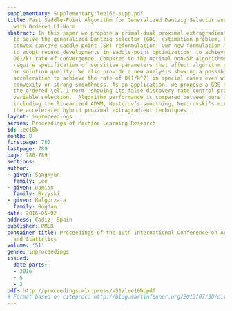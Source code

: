 ```yaml
---
supplementary: Supplementary:lee16b-supp.pdf
title: Fast Saddle-Point Algorithm for Generalized Dantzig Selector and FDR Control
  with Ordered L1-Norm
abstract: In this paper we propose a primal-dual proximal extragradient algorithm
  to solve the generalized Dantzig selector (GDS) estimation problem, based on a new
  convex-concave saddle-point (SP) reformulation. Our new formulation makes it possible
  to adopt recent developments in saddle-point optimization, to achieve the optimal
  O(1/k) rate of convergence. Compared to the optimal non-SP algorithms, ours do not
  require specification of sensitive parameters that affect algorithm performance
  or solution quality. We also provide a new analysis showing a possibility of local
  acceleration to achieve the rate of O(1/k^2) in special cases even without strong
  convexity or strong smoothness. As an application, we propose a GDS equipped with
  the ordered \ell_1-norm, showing its false discovery rate control properties in
  variable selection.  Algorithm performance is compared between ours and other alternatives,
  including the linearized ADMM, Nesterov’s smoothing, Nemirovski’s mirror-prox, and
  the accelerated hybrid proximal extragradient techniques.
layout: inproceedings
series: Proceedings of Machine Learning Research
id: lee16b
month: 0
firstpage: 780
lastpage: 789
page: 780-789
sections: 
author:
- given: Sangkyun
  family: Lee
- given: Damian
  family: Brzyski
- given: Malgorzata
  family: Bogdan
date: 2016-05-02
address: Cadiz, Spain
publisher: PMLR
container-title: Proceedings of the 19th International Conference on Artificial Intelligence
  and Statistics
volume: '51'
genre: inproceedings
issued:
  date-parts:
  - 2016
  - 5
  - 2
pdf: http://proceedings.mlr.press/v51/lee16b.pdf
# Format based on citeproc: http://blog.martinfenner.org/2013/07/30/citeproc-yaml-for-bibliographies/
---
```

